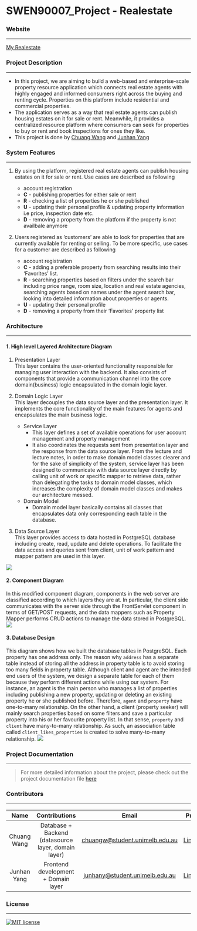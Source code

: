 # SWEN90007_Project - Realestate
### **Website**
---
[My Realestate](https://swen90007-2019-realestate.herokuapp.com/)

### **Project Description**
---
- In this project, we are aiming to build a web-based and enterprise-scale property resource application which connects real estate agents with highly engaged and informed consumers right across the buying and renting cycle. Properties on this platform include residential and commercial properties. 
- The application serves as a way that real estate agents can publish housing estates on it for sale or rent. Meanwhile, it provides a centralized resource platform where consumers can seek for properties to buy or rent and book inspections for ones they like.
- This project is done by [Chuang Wang](https://www.linkedin.com/in/chuangw/) and [Junhan Yang](https://www.linkedin.com/in/junhan-yang-269213190/)

### **System Features**
---
1. By using the platform, registered real estate agents can publish housing estates on it for sale or rent. Use cases are described as following
    - account registration
    - **C** - publishing properties for either sale or rent
    - **R** - checking a list of properties he or she published
    - **U** - updating their personal profile & updating property information i.e price, inspection date etc.
    - **D** - removing a property from the platform if the property is not availbale anymore

2. Users registered as ‘customers’ are able to look for properties that are currently available for renting or selling. To be more specific, use cases for a customer are described as following
    - account registration
    - **C** - adding a preferable property from searching results into their ‘Favorites’ list.
    - **R** - searching properties based on filters under the search bar including price range, room size, location and real estate agencies, searching agents based on names under the agent search bar, looking into detailed information about properties or agents.
    - **U** - updating their personal profile
    - **D** - removing a property from their ‘Favorites’ property list

### **Architecture**
---
#### 1. High level Layered Architecture Diagram

1. Presentation Layer\
This layer contains the user-oriented functionality responsible for managing user interaction with the backend. It also consists of components that provide a communication channel into the core domain(business) logic encapsulated in the domain logic layer.

2. Domain Logic Layer\
This layer decouples the data source layer and the presentation layer. It implements the core functionality of the main features for agents and encapsulates the main business logic.
    * Service Layer
        * This layer defines a set of available operations for user account management and property management
        * It also coordinates the requests sent from presentation layer and the response from the data source layer. From the lecture and lecture notes, in order to make domain model classes clearer and for the sake of simplicity of the system, service layer has been designed to communicate with data source layer directly by calling unit of work or specific mapper to retrieve data, rather than delegating the tasks to domain model classes, which increases the complexity of domain model classes and makes our architecture messed.
    * Domain Model
        * Domain model layer basically contains all classes that encapsulates data only corresponding each table in the database.
        
3. Data Source Layer\
This layer provides access to data hosted in PostgreSQL database including create, read, update and delete operations. To facilitate the data access and queries sent from client, unit of work pattern and mapper pattern are used in this layer.

![](https://github.com/chuangw46/SWEN90007_Project/blob/master/diagrams/SDA%20architechture%20diagram.png)

#### 2. Component Diagram 
In this modified component diagram, components in the web server are classified according to which layers they are at. In particular, the client side communicates with the server side through the FrontServlet component in terms of GET/POST requests, and the data mappers such as Property Mapper performs CRUD actions to manage the data stored in PostgreSQL.
![](https://github.com/chuangw46/SWEN90007_Project/blob/master/diagrams/SDA%20Component%20Diagram.png)

#### 3. Database Design
This diagram shows how we built the database tables in PostgreSQL. Each property has one address only. The reason why `address` has a separate table instead of storing all the address in property table is to avoid storing too many fields in property table. Although client and agent are the intended end users of the system, we design a separate table for each of them because they perform different actions while using our system. For instance, an agent is the main person who manages a list of properties including publishing a new property, updating or deleting an existing property he or she published before. Therefore, `agent` and `property` have one-to-many relationship. On the other hand, a client (property seeker) will mainly search properties based on some filters and save a particular property into his or her favourite property list. In that sense, `property` and `client` have many-to-many relationship. As such, an association table called `client_likes_properties` is created to solve many-to-many relationship.
![](https://github.com/chuangw46/SWEN90007_Project/blob/master/diagrams/database%20architecture%20.png)

### **Project Documentation**
---
> For more detailed information about the project, please check out the project documentation file [here](https://github.com/chuangw46/SWEN90007_Project/blob/master/SWEN90007_Project%20Documentation.pdf)


### **Contributors**
---

| **Name** | Contributions | **Email** | **Profile** |
|:-----------------:|:-------------:|:---------------:|:---------------:|
|  Chuang Wang |Database + Backend (datasource layer, domain layer)| chuangw@student.unimelb.edu.au| [LinkedIn](https://www.linkedin.com/in/chuangw/)|
| Junhan Yang | Frontend development + Domain layer | junhany@student.unimelb.edu.au | [LinkedIn](https://www.linkedin.com/in/junhan-yang-269213190/) |


### **License**
---
[![MIT license](https://img.shields.io/badge/License-MIT-blue.svg)](https://github.com/chuangw46/SWEN90007_Project/blob/master/LICENSE)




